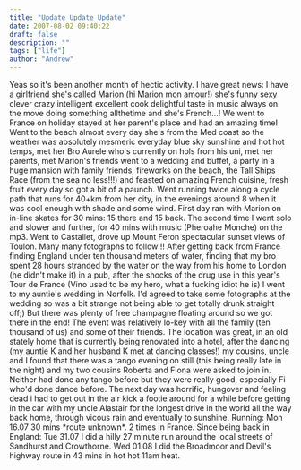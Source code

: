 ```yaml
---
title: "Update Update Update"
date: 2007-08-02 09:40:22
draft: false
description: ""
tags: ["life"]
author: "Andrew"
---
```


Yeas so it's been another month of hectic activity. I have great news: I have a girlfriend she's called Marion (hi Marion mon amour!) she's funny sexy clever crazy intelligent excellent cook delightful taste in music always on the move doing something allthetime and she's French...! We went to France on holiday stayed at her parent's place and had an amazing time! Went to the beach almost every day she's from the Med coast so the weather was absolutely mesmeric everyday blue sky sunshine and hot hot temps, met her Bro Aurele who's currently on hols from his uni, met her parents, met Marion's friends went to a wedding and buffet, a party in a huge mansion with family friends, fireworks on the beach, the Tall Ships Race (from the sea no less!!!) and feasted on amazing French cuisine, fresh fruit every day so got a bit of a paunch. Went running twice along a cycle path that runs for 40+km from her city, in the evenings around 8 when it was cool enough with shade and some wind. First day ran with Marion on in-line skates for 30 mins: 15 there and 15 back. The second time I went solo and slower and further, for 40 mins with music (Pheroahe Monche) on the mp3. Went to Castallet, drove up Mount Feron spectacular sunset views of Toulon. Many many fotographs to follow!!! After getting back from France finding England under ten thousand meters of water, finding that my bro spent 28 hours stranded by the water on the way from his home to London (he didn't make it) in a pub, after the shocks of the drug use in this year's Tour de France (Vino used to be my hero, what a fucking idiot he is) I went to my auntie's wedding in Norfolk. I'd agreed to take some fotographs at the wedding so was a bit strange not being able to get totally drunk straight off;) But there was plenty of free champagne floating around so we got there in the end! The event was relatively lo-key with all the family (ten thousand of us) and some of their friends. The location was great, in an old stately home that is currently being renovated into a hotel, after the dancing (my auntie K and her husband K met at dancing classes!) my cousins, uncle and I found that there was a tango evening on still (this being really late in the night) and my two cousins Roberta and Fiona were asked to join in. Neither had done any tango before but they were really good, especially Fi who'd done dance before. The next day was horrific, hungover and feeling dead i had to get out in the air kick a footie around for a while before getting in the car with my uncle Alastair for the longest drive in the world all the way back home, through vicous rain and eventually to sunshine. Running: Mon 16.07 30 mins \*route unknown\*. 2 times in France. Since being back in England: Tue 31.07 I did a hilly 27 minute run around the local streets of Sandhurst and Crowthorne. Wed 01.08 I did the Broadmoor and Devil's highway route in 43 mins in hot hot 11am heat.

